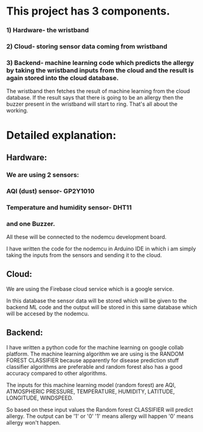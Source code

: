 # This project has 3 components.
### 1) Hardware- the wristband
### 2) Cloud- storing sensor data coming from wristband
### 3) Backend- machine learning code which predicts the allergy by taking the wristband inputs from the cloud and the result is again stored into the cloud database.

The wristband then fetches the result of machine learning from the cloud database.
If the result says that there is going to be an allergy then the buzzer present in the wristband will start to ring.
That's all about the working.

# Detailed explanation:


## Hardware:
### We are using 2 sensors: 

### AQI (dust) sensor- GP2Y1010

### Temperature and humidity sensor- DHT11 

### and one Buzzer.

All these will be connected to the nodemcu development board.


I have written the code for the nodemcu in Arduino IDE in which i am simply taking the inputs from the sensors and sending it to the cloud.

## Cloud:

We are using the Firebase cloud service which is a google service.

In this database the sensor data will be stored which will be given to the backend ML code and the output will be stored in this same database which will be accesed by the nodemcu.

## Backend:

I have written a python code for the machine learning on google collab platform.
The machine learning algorithm we are using is the RANDOM FOREST CLASSIFIER because apparently for disease prediction stuff classifier algorithms are preferable and random forest also has a good accuracy compared to other algorithms.

The inputs for this machine learning model (random forest) are AQI, ATMOSPHERIC PRESSURE, TEMPERATURE, HUMIDITY, LATITUDE, LONGITUDE, WINDSPEED.

So based on these input values the Random forest CLASSIFIER will predict allergy. The output can be '1' or '0'
'1' means allergy will happen
'0' means allergy won't happen.
